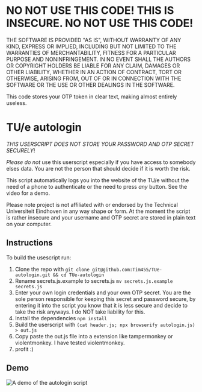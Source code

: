 # NO NOT USE THIS CODE! THIS IS INSECURE. NO NOT USE THIS CODE!
THE SOFTWARE IS PROVIDED "AS IS", WITHOUT WARRANTY OF ANY KIND, EXPRESS OR
IMPLIED, INCLUDING BUT NOT LIMITED TO THE WARRANTIES OF MERCHANTABILITY,
FITNESS FOR A PARTICULAR PURPOSE AND NONINFRINGEMENT. IN NO EVENT SHALL THE
AUTHORS OR COPYRIGHT HOLDERS BE LIABLE FOR ANY CLAIM, DAMAGES OR OTHER
LIABILITY, WHETHER IN AN ACTION OF CONTRACT, TORT OR OTHERWISE, ARISING FROM,
OUT OF OR IN CONNECTION WITH THE SOFTWARE OR THE USE OR OTHER DEALINGS IN THE
SOFTWARE.

This code stores your OTP token in clear text, making almost entirely useless. 

# TU/e autologin

*THIS USERSCRIPT DOES NOT STORE YOUR PASSWORD AND OTP SECRET SECURELY*! 

*Please do not* use this userscript especially if you have access to somebody elses data. You are not the person that should decide if it is worth the risk. 

This script automatically logs you into the website of the TU/e without the need of a phone to authenticate or the need to press _any_ button. See the video for a demo. 

Please note project is not affiliated with or endorsed by the Technical Universiteit Eindhoven in any way shape or form. At the moment the script is rather insecure and your username and OTP secret are stored in plain text on your computer.

## Instructions
To build the usescript run:
1. Clone the repo with 
```git clone git@github.com:Tim455/TUe-autologin.git && cd TUe-autologin```
2. Rename secrets.js.example to secrets.js 
```mv secrets.js.example secrets.js```
3. Enter your own login credentials and your own OTP secret. You are the sole person responsible for keeping this secret and password secure, by entering it into the script you know that it is less secure and decide to take the risk anyways. I do NOT take liability for this. 
4. Install the dependencies `npm install`
6. Build the userscript with 
```(cat header.js; npx browserify autologin.js) > out.js```
7. Copy paste the out.js file into a extension like tampermonkey or violentmonkey. I have tested violentmonkey. 
8. profit :)


## Demo
![A demo of the autologin script](/assets/demo.gif)
